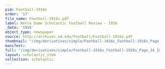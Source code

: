 ```yaml
---
pid: Football-1916s
order: '17'
file_name: Football-1916s.pdf
label: Notre Dame Scholastic Football Review - 1916
_date: '1916'
object_type: newspaper
source: http://archives.nd.edu/Football/Football-1916s.pdf
thumbnail: "/img/derivatives/simple/Football-1916s_Football-1916s_Page_24_Image_0001/thumbnail.jpg"
manifest:
full: "/img/derivatives/simple/Football-1916s_Football-1916s_Page_24_Image_0001/fullwidth.jpg"
layout: scholastic_item
collection: scholastic
---
```

